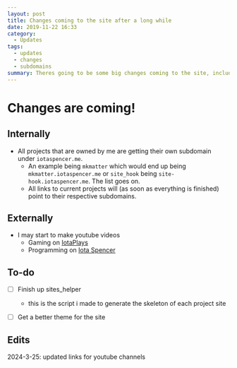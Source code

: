 ```yaml
---
layout: post
title: Changes coming to the site after a long while
date: 2019-11-22 16:33
category:
  - Updates
tags:
  - updates
  - changes
  - subdomains
summary: Theres going to be some big changes coming to the site, including subdomains for projects, and other similar things, guides that were with projects will be moved over to their own subdomains.
---
```

# Changes are coming!

## Internally

* All projects that are owned by me are getting their own subdomain under `iotaspencer.me`.  
  * An example being `mkmatter` which would end up being `mkmatter.iotaspencer.me` or `site_hook` being `site-hook.iotaspencer.me`. The list goes on.
  * All links to current projects will (as soon as everything is finished) point to their respective subdomains.

## Externally

* I may start to make youtube videos
  * Gaming on [IotaPlays](https://www.youtube.com/@iotaplays) 
  * Programming on [Iota Spencer](https://www.youtube.com/@IotaSpencer)
## To-do

  - [ ] Finish up sites_helper
    - this is the script i made to generate the skeleton of each project site
  - [ ] Get a better theme for the site


## Edits

2024-3-25: updated links for youtube channels